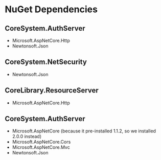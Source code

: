 ﻿# NuGet Dependencies

## CoreSystem.AuthServer
* Microsoft.AspNetCore.Http
* Newtonsoft.Json

## CoreSystem.NetSecurity
* Newtonsoft.Json

## CoreLibrary.ResourceServer
* Microsoft.AspNetCore.Http

## CoreSystem.AuthServer
* Microsoft.AspNetCore (because it pre-installed 1.1.2, so we installed 2.0.0 instead)
* Microsoft.AspNetCore.Cors
* Microsoft.AspNetCore.Mvc
* Newtonsoft.Json
